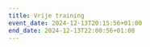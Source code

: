 ```yaml
---
title: Vrije training
event_date: 2024-12-13T20:15:56+01:00
end_date: 2024-12-13T22:00:56+01:00
---
```

